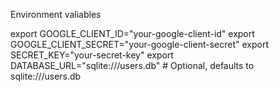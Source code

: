 Environment valiables

export GOOGLE_CLIENT_ID="your-google-client-id"
export GOOGLE_CLIENT_SECRET="your-google-client-secret"
export SECRET_KEY="your-secret-key"
export DATABASE_URL="sqlite:///users.db"  # Optional, defaults to sqlite:///users.db